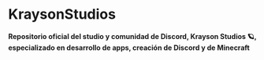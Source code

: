 # KraysonStudios
**Repositorio oficial del studio y comunidad de Discord, Krayson Studios 🪐, especializado en desarrollo de apps, creación de Discord y de Minecraft**
